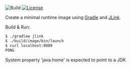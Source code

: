 ![Build](https://github.com/rognan/gradle-jlink-example/actions/workflows/code-analysis.yml/badge.svg)
[![License](https://img.shields.io/badge/License-MIT-blue)](LICENSE)

Create a minimal runtime image using [Gradle](https://gradle.org/) and [JLink](https://docs.oracle.com/javase/9/tools/jlink.htm).

Build & Run:

```bash
$ ./gradlew jlink
$ ./build/image/bin/launch
$ curl localhost:8080
PONG
```

System property 'java.home' is expected to point to a JDK

